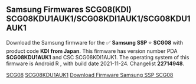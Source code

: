 <h2>Samsung Firmwares SCG08(KDI) SCG08KDU1AUK1/SCG08KDI1AUK1/SCG08KDU1AUK1</h2>
Download the Samsung firmware for the ✅ <strong>Samsung SSP </strong> ⭐ <strong>SCG08</strong> with product code <strong>KDI</strong> <strong> from Japan</strong>. This firmware has version number PDA <strong>SCG08KDU1AUK1</strong> and CSC SCG08KDI1AUK1. The operating system of this firmware is Android R , with build date 2021-11-24. Changelist <strong>22714948</strong>.


[SCG08](https://samfirm.shop/samsung/model/SCG08)
[SCG08KDU1AUK1](https://samfirm.shop/samsung/pda/SCG08KDU1AUK1)
[Download Firmware Samsung SSP SCG08](https://samfirm.shop/samsung/firmware/477068)
